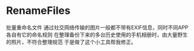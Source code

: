 # RenameFiles
批量重命名文件
通过社交网络传输的图片一般都不带有EXIF信息，同时不同APP各自有它的命名规则
在整理备份下来的多台历史使用的手机相册时，由大量野生的照片，不符合整理规范
于是做了这个小工具帮我修正。
